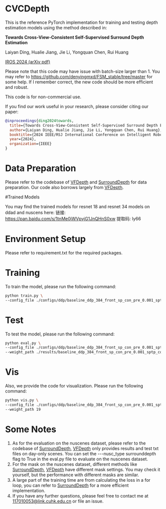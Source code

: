# CVCDepth

This is the reference PyTorch implementation for training and testing depth estimation models using the method described in:

**Towards Cross-View-Consistent Self-Supervised Surround Depth Estimation**

Laiyan Ding, Hualie Jiang, Jie Li, Yongquan Chen, Rui Huang

[IROS 2024 (arXiv pdf)](https://arxiv.org/abs/2407.04041)

Please note that this code may have issue with batch-size larger than 1. You may refer to https://github.com/denyingmxd/FSM_stable/tree/master for some help. If I remember correct, the new code should be more efficient and robust.


This code is for non-commercial use.

If you find our work useful in your research, please consider citing our paper:

```bibtex
@inproceedings{ding2024towards,
  title={Towards Cross-View-Consistent Self-Supervised Surround Depth Estimation},
  author={Laiyan Ding, Hualie Jiang, Jie Li, Yongquan Chen, Rui Huang},
  booktitle={2024 IEEE/RSJ International Conference on Intelligent Robots and Systems (IROS)},
  year={2024},
  organization={IEEE}
}
```

# Data Preparation

Please refer to the codebase of [VFDepth](https://github.com/42dot/VFDepth) and [SurroundDepth](https://github.com/weiyithu/SurroundDepth) for data preparation. Our code also borrows largely from [VFDepth](https://github.com/42dot/VFDepth).

#Trained Models

You may find the trained models for resnet 18 and resnet 34 models on ddad and nuscens here: 链接: https://pan.baidu.com/s/1tnMe0jWVpvjG1JnQHnS0xw 提取码: ly66

# Environment Setup

Please refer to requirement.txt for the required packages.

# Training

To train the model, please run the following command:

```bash
python train.py \
--config_file ./configs/ddp/baseline_ddp_384_front_sp_con_pre_0.001_sptp_con_0.2_flipv5.yaml
```

# Test

To test the model, please run the following command:

```bash
python eval.py \
--config_file ./configs/ddp/baseline_ddp_384_front_sp_con_pre_0.001_sptp_con_0.2_flipv5.yaml \
--weight_path ./results/baseline_ddp_384_front_sp_con_pre_0.001_sptp_con_0.2_flipv5/models/weights_19
```
# Vis
Also, we provide the code for visualization. Please run the following command:

```bash
python vis.py \
--config_file ./configs/ddp/baseline_ddp_384_front_sp_con_pre_0.001_sptp_con_0.2_flipv5.yaml \
--weight_path 19
```

# Some Notes
1. As for the evaluation on the nuscenes dataset, please refer to the codebase of [SurroundDepth](https://github.com/weiyithu/SurroundDepth), [VFDepth](https://github.com/42dot/VFDepth) only provides results and test txt files on 
day-only scenes. You can set the ---nusc_type surrounddepth flag to True in the eval.py file to evaluate on the nuscenes dataset.
2. For the mask on the nuscenes dataset, different methods like [SurroundDepth](https://github.com/weiyithu/SurroundDepth), [VFDepth](https://github.com/42dot/VFDepth) have different mask settings. You may check it yourself, but the performance with
different masks are similar.
3. A large part of the training time are from calculating the loss in a for loop, you can refer to [SurroundDepth](https://github.com/weiyithu/SurroundDepth) for a more efficient implementation.
4. If you have any further questions, please feel free to contact me at 117010053@link.cuhk.edu.cn or file an issue.